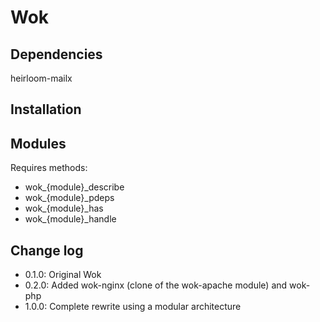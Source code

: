 Wok
===

Dependencies
------------

heirloom-mailx

Installation
------------

Modules
-------

Requires methods:

- wok_\{module\}_describe
- wok_\{module\}_pdeps
- wok_\{module\}_has
- wok_\{module\}_handle

Change log
----------

- 0.1.0: Original Wok
- 0.2.0: Added wok-nginx (clone of the wok-apache module) and wok-php
- 1.0.0: Complete rewrite using a modular architecture
